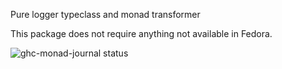 Pure logger typeclass and monad transformer

This package does not require anything not available in Fedora.

![ghc-monad-journal status](https://copr.fedorainfracloud.org/coprs/dshea/haskell-extras/package/ghc-monad-journal/status_image/last_build.png)
